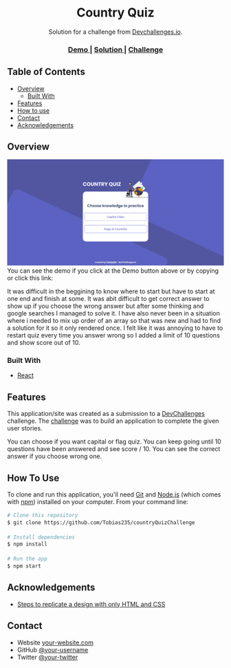 <!-- Please update value in the {}  -->

<h1 align="center">Country Quiz</h1>

<div align="center">
   Solution for a challenge from  <a href="http://devchallenges.io" target="_blank">Devchallenges.io</a>.
</div>

<div align="center">
  <h3>
    <a href="https://tobias235-countryquiz.netlify.app/">
      Demo
    </a>
    <span> | </span>
    <a href="https://github.com/Tobias235/countryQuizChallenge">
      Solution
    </a>
    <span> | </span>
    <a href="https://devchallenges.io/challenges/TtUjDt19eIHxNQ4n5jps">
      Challenge
    </a>
  </h3>
</div>

<!-- TABLE OF CONTENTS -->

## Table of Contents

- [Overview](#overview)
  - [Built With](#built-with)
- [Features](#features)
- [How to use](#how-to-use)
- [Contact](#contact)
- [Acknowledgements](#acknowledgements)
<!-- OVERVIEW -->

## Overview

![screenshot](src/images/githubimage.png)
You can see the demo if you click at the Demo button above or by copying or click this link: <a href="https://tobias235-countryquiz.netlify.app/"></a>

It was difficult in the beggining to know where to start but have to start at one end and finish at some. It was abit difficult to get correct answer to show up if you choose the wrong answer but after some thinking and google searches I managed to solve it. I have also never been in a situation where i needed to mix up order of an array so that was new and had to find a solution for it so it only rendered once. I felt like it was annoying to have to restart quiz every time you answer wrong so I added a limit of 10 questions and show score out of 10.

### Built With

<!-- This section should list any major frameworks that you built your project using. Here are a few examples.-->

- [React](https://reactjs.org/)

## Features

<!-- List the features of your application or follow the template. Don't share the figma file here :) -->

This application/site was created as a submission to a [DevChallenges](https://devchallenges.io/challenges) challenge. The [challenge](https://devchallenges.io/challenges/TtUjDt19eIHxNQ4n5jps) was to build an application to complete the given user stories.

You can choose if you want capital or flag quiz.
You can keep going until 10 questions have been answered and see score / 10.
You can see the correct answer if you choose wrong one.

## How To Use

<!-- Example: -->

To clone and run this application, you'll need [Git](https://git-scm.com) and [Node.js](https://nodejs.org/en/download/) (which comes with [npm](http://npmjs.com)) installed on your computer. From your command line:

```bash
# Clone this repository
$ git clone https://github.com/Tobias235/countryQuizChallenge

# Install dependencies
$ npm install

# Run the app
$ npm start
```

## Acknowledgements

<!-- This section should list any articles or add-ons/plugins that helps you to complete the project. This is optional but it will help you in the future. For example: -->

- [Steps to replicate a design with only HTML and CSS](https://devchallenges-blogs.web.app/how-to-replicate-design/)

## Contact

- Website [your-website.com](https://tobias235.github.io/)
- GitHub [@your-username](https://github.com/Tobias235)
- Twitter [@your-twitter](https://twitter.com/TobiasP97)
